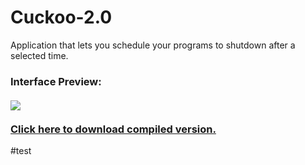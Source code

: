 # Cuckoo-2.0
Application that lets you schedule your programs to shutdown after a selected time.

<html>
<h3>
Interface Preview:<br><br>
<img src="http://i.imgur.com/XnQsVd3.png">
<br><br>
<a href="https://github.com/GiorgosZougianos/Cuckoo-2.0/raw/master/wrapper/Cuckoo%202.0.exe">Click here to download compiled version.</a>
</h3>
</html>
#test
